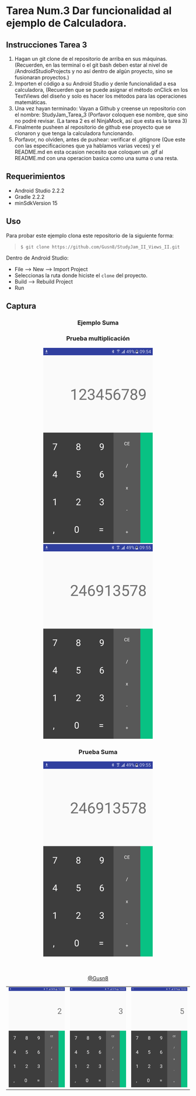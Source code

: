 Tarea Num.3
Dar funcionalidad al ejemplo de Calculadora.
========================

Instrucciones Tarea 3
------------

1. Hagan un git clone de el repositorio de arriba en sus máquinas. (Recuerden, en las terminal o el git bash deben estar al nivel de /AndroidStudioProjects y no así dentro de algún proyecto, sino se fusionaran proyectos.)
2. Importen el código a su Android Studio y denle funcionalidad a esa calculadora, (Recuerden que se puede asignar el método onClick en los TextViews del diseño y solo es hacer los métodos para las operaciones matemáticas.
3. Una vez hayan terminado: Vayan a Github y creense un repositorio con el nombre: StudyJam_Tarea_3 (Porfavor coloquen ese nombre, que sino no podré revisar. (La tarea 2 es el NinjaMock, así que esta es la tarea 3)
4. Finalmente pusheen al repositorio de github ese proyecto que se clonaron y que tenga la calculadora funcionando.
5. Porfavor, no olviden, antes de pushear: verificar el .gitignore (Que este con las especificaciones que ya hablamos varias veces) y el README.md en esta ocasion necesito que coloquen un .gif al README.md con una operacion basica como una suma o una resta.


Requerimientos
------------

  * Android Studio 2.2.2
  * Gradle 2.2.2
  * minSdkVersion 15


Uso
---------
Para probar este ejemplo clona este repositorio de la siguiente forma:
>
>     $ git clone https://github.com/Gusn8/StudyJam_II_Views_II.git

Dentro de Android Studio:

* File --> New --> Import Project 
* Seleccionas la ruta donde hiciste el `clone` del proyecto.
* Build --> Rebuild Project
* Run 

Captura
---------

<div align="center">
    <center>
    <h3>Ejemplo Suma</h3>
    <table>
    <tr>
        <td><img src="/img/calSuma01.png" width="300"></td>
        <td><img src="/img/calSuma02.png" width="300"></td>
        <td><img src="/img/calSumaIgual.png" width="300"></td>
    <tr>
    </center>
</div>

<h3> Prueba multiplicación </h3>
<div align="center">
    <center>
        <img src="/img/calNumeros.png" width="300">
    </center>
</div>
<div align="center">
    <center>
        <img src="/img/calEjemMultiIgual.png" width="300">
    </center>
</div>

<h3> Prueba Suma </h3>
<div align="center">
    <center>
        <img src="/img/calEjemMultiIgual.png" width="300">
    </center>
</div>


<br><br>
<a href="http://www.miramicodigo.com" target="_blank">@Gusn8</a>
